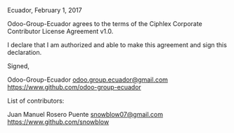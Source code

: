 Ecuador, February 1, 2017

Odoo-Group-Ecuador agrees to the terms of the Ciphlex Corporate Contributor License Agreement v1.0.

I declare that I am authorized and able to make this agreement and sign this declaration.

Signed,

Odoo-Group-Ecuador odoo.group.ecuador@gmail.com https://www.github.com/odoo-group-ecuador

List of contributors:

Juan Manuel Rosero Puente snowblow07@gmail.com https://www.github.com/snowblow
